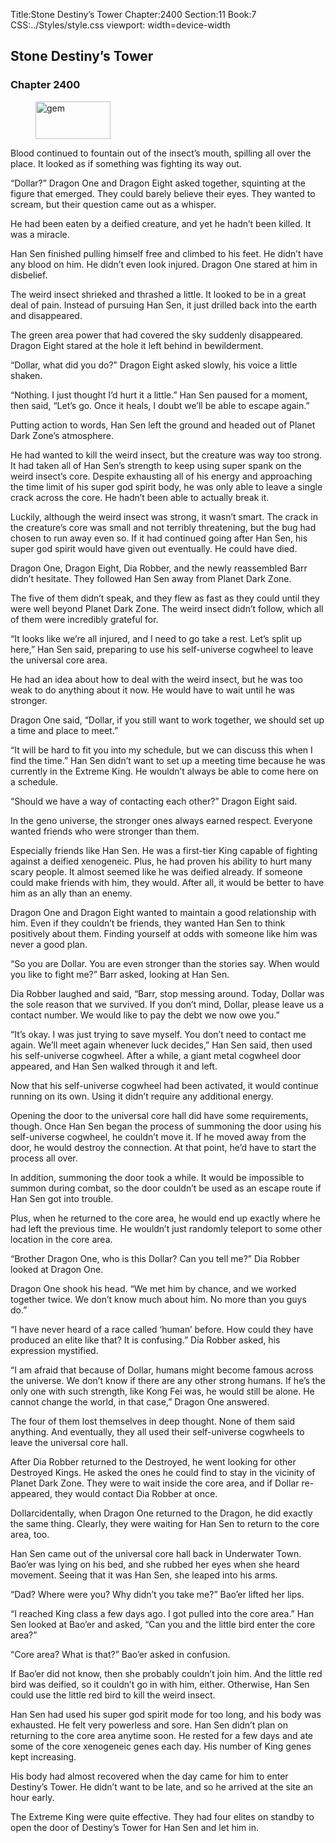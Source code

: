 Title:Stone Destiny’s Tower 
Chapter:2400 
Section:11 
Book:7 
CSS:../Styles/style.css 
viewport: width=device-width
  
## Stone Destiny’s Tower
### Chapter 2400
  
<figure>
	<img src="../Images/gem.gif" alt="gem" id="gem" width="120" height="60" />
</figure>
  

  
Blood continued to fountain out of the insect’s mouth, spilling all over the place. It looked as if something was fighting its way out.

“Dollar?” Dragon One and Dragon Eight asked together, squinting at the figure that emerged. They could barely believe their eyes. They wanted to scream, but their question came out as a whisper.

He had been eaten by a deified creature, and yet he hadn’t been killed. It was a miracle.

Han Sen finished pulling himself free and climbed to his feet. He didn’t have any blood on him. He didn’t even look injured. Dragon One stared at him in disbelief.

The weird insect shrieked and thrashed a little. It looked to be in a great deal of pain. Instead of pursuing Han Sen, it just drilled back into the earth and disappeared.

The green area power that had covered the sky suddenly disappeared. Dragon Eight stared at the hole it left behind in bewilderment.

“Dollar, what did you do?” Dragon Eight asked slowly, his voice a little shaken.

“Nothing. I just thought I’d hurt it a little.” Han Sen paused for a moment, then said, “Let’s go. Once it heals, I doubt we’ll be able to escape again.”

Putting action to words, Han Sen left the ground and headed out of Planet Dark Zone’s atmosphere.

He had wanted to kill the weird insect, but the creature was way too strong. It had taken all of Han Sen’s strength to keep using super spank on the weird insect’s core. Despite exhausting all of his energy and approaching the time limit of his super god spirit body, he was only able to leave a single crack across the core. He hadn’t been able to actually break it.

Luckily, although the weird insect was strong, it wasn’t smart. The crack in the creature’s core was small and not terribly threatening, but the bug had chosen to run away even so. If it had continued going after Han Sen, his super god spirit would have given out eventually. He could have died.

Dragon One, Dragon Eight, Dia Robber, and the newly reassembled Barr didn’t hesitate. They followed Han Sen away from Planet Dark Zone.

The five of them didn’t speak, and they flew as fast as they could until they were well beyond Planet Dark Zone. The weird insect didn’t follow, which all of them were incredibly grateful for.

“It looks like we’re all injured, and I need to go take a rest. Let’s split up here,” Han Sen said, preparing to use his self-universe cogwheel to leave the universal core area.

He had an idea about how to deal with the weird insect, but he was too weak to do anything about it now. He would have to wait until he was stronger.

Dragon One said, “Dollar, if you still want to work together, we should set up a time and place to meet.”

“It will be hard to fit you into my schedule, but we can discuss this when I find the time.” Han Sen didn’t want to set up a meeting time because he was currently in the Extreme King. He wouldn’t always be able to come here on a schedule.

“Should we have a way of contacting each other?” Dragon Eight said.

In the geno universe, the stronger ones always earned respect. Everyone wanted friends who were stronger than them.

Especially friends like Han Sen. He was a first-tier King capable of fighting against a deified xenogeneic. Plus, he had proven his ability to hurt many scary people. It almost seemed like he was deified already. If someone could make friends with him, they would. After all, it would be better to have him as an ally than an enemy.

Dragon One and Dragon Eight wanted to maintain a good relationship with him. Even if they couldn’t be friends, they wanted Han Sen to think positively about them. Finding yourself at odds with someone like him was never a good plan.

“So you are Dollar. You are even stronger than the stories say. When would you like to fight me?” Barr asked, looking at Han Sen.

Dia Robber laughed and said, “Barr, stop messing around. Today, Dollar was the sole reason that we survived. If you don’t mind, Dollar, please leave us a contact number. We would like to pay the debt we now owe you.”

“It’s okay. I was just trying to save myself. You don’t need to contact me again. We’ll meet again whenever luck decides,” Han Sen said, then used his self-universe cogwheel. After a while, a giant metal cogwheel door appeared, and Han Sen walked through it and left.

Now that his self-universe cogwheel had been activated, it would continue running on its own. Using it didn’t require any additional energy.

Opening the door to the universal core hall did have some requirements, though. Once Han Sen began the process of summoning the door using his self-universe cogwheel, he couldn’t move it. If he moved away from the door, he would destroy the connection. At that point, he’d have to start the process all over.

In addition, summoning the door took a while. It would be impossible to summon during combat, so the door couldn’t be used as an escape route if Han Sen got into trouble.

Plus, when he returned to the core area, he would end up exactly where he had left the previous time. He wouldn’t just randomly teleport to some other location in the core area.

“Brother Dragon One, who is this Dollar? Can you tell me?” Dia Robber looked at Dragon One.

Dragon One shook his head. “We met him by chance, and we worked together twice. We don’t know much about him. No more than you guys do.”

“I have never heard of a race called ‘human’ before. How could they have produced an elite like that? It is confusing.” Dia Robber asked, his expression mystified.

“I am afraid that because of Dollar, humans might become famous across the universe. We don’t know if there are any other strong humans. If he’s the only one with such strength, like Kong Fei was, he would still be alone. He cannot change the world, in that case,” Dragon One answered.

The four of them lost themselves in deep thought. None of them said anything. And eventually, they all used their self-universe cogwheels to leave the universal core hall.

After Dia Robber returned to the Destroyed, he went looking for other Destroyed Kings. He asked the ones he could find to stay in the vicinity of Planet Dark Zone. They were to wait inside the core area, and if Dollar re-appeared, they would contact Dia Robber at once.

Dollarcidentally, when Dragon One returned to the Dragon, he did exactly the same thing. Clearly, they were waiting for Han Sen to return to the core area, too.

Han Sen came out of the universal core hall back in Underwater Town. Bao’er was lying on his bed, and she rubbed her eyes when she heard movement. Seeing that it was Han Sen, she leaped into his arms.

“Dad? Where were you? Why didn’t you take me?” Bao’er lifted her lips.

“I reached King class a few days ago. I got pulled into the core area.” Han Sen looked at Bao’er and asked, “Can you and the little bird enter the core area?”

“Core area? What is that?” Bao’er asked in confusion.

If Bao’er did not know, then she probably couldn’t join him. And the little red bird was deified, so it couldn’t go in with him, either. Otherwise, Han Sen could use the little red bird to kill the weird insect.

Han Sen had used his super god spirit mode for too long, and his body was exhausted. He felt very powerless and sore. Han Sen didn’t plan on returning to the core area anytime soon. He rested for a few days and ate some of the core xenogeneic genes each day. His number of King genes kept increasing.

His body had almost recovered when the day came for him to enter Destiny’s Tower. He didn’t want to be late, and so he arrived at the site an hour early.

The Extreme King were quite effective. They had four elites on standby to open the door of Destiny’s Tower for Han Sen and let him in.